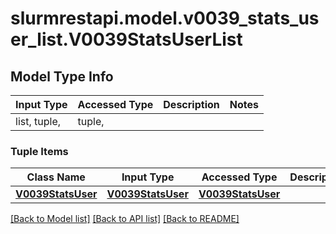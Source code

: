 # slurmrestapi.model.v0039_stats_user_list.V0039StatsUserList

## Model Type Info
Input Type | Accessed Type | Description | Notes
------------ | ------------- | ------------- | -------------
list, tuple,  | tuple,  |  | 

### Tuple Items
Class Name | Input Type | Accessed Type | Description | Notes
------------- | ------------- | ------------- | ------------- | -------------
[**V0039StatsUser**](V0039StatsUser.md) | [**V0039StatsUser**](V0039StatsUser.md) | [**V0039StatsUser**](V0039StatsUser.md) |  | 

[[Back to Model list]](../../README.md#documentation-for-models) [[Back to API list]](../../README.md#documentation-for-api-endpoints) [[Back to README]](../../README.md)

